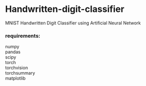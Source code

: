 # Handwritten-digit-classifier
MNIST Handwritten Digit Classifier using Artificial Neural Network

### requirements:
numpy  
pandas  
scipy  
torch  
torchvision  
torchsummary  
matplotlib  

